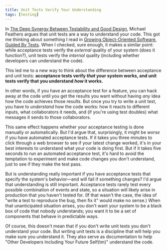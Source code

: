 ```yaml
---
title: Unit Tests Verify Your Understanding
tags: [testing]
---
```


In [The Deep Synergy Between Testability and Good Design](http://vimeo.com/15007792), Michael Feathers argues that unit tests are a way to understand your code. This got me thinking about something I read in [Growing Object-Oriented Software, Guided By Tests](http://www.informit.com/store/growing-object-oriented-software-guided-by-tests-9780321503626). When I checked, sure enough, it makes a similar point: while acceptance tests verify the _external_ quality of your system (does it function?), unit tests verify the _internal_ quality (including whether developers can understand the code).

This led me to a new way to think about the difference between acceptance and unit tests: **acceptance tests verify _that_ your system works, and unit tests verify that you understand _how_ it works.**

In other words, if you have an acceptance test for a feature, you can hack away at the code until you get the results you want without having _any_ idea how the code achieves those results. But once you try to write a unit test, you have to _understand_ how the code works: how it reacts to different inputs, what collaborators it needs, and (if you're using test doubles) what messages it sends to those collaborators.

This same effect happens whether your acceptance testing is done manually or automatically. But I'd argue that, surprisingly, it might be _worse_ if you have automated acceptance tests. If it takes you three minutes to click through a web browser to see if your latest change worked, it's in your best interests to understand what your code is doing first. But if it takes five seconds to run an automated acceptance test, it's hard to avoid the temptation to experiment and make code changes you don't understand, just to see if they make the test pass.

But is understanding really important if you have acceptance tests that specify the system's behavior—and will fail if something changes? I'd argue that understanding is still important. Acceptance tests rarely test every possible combination of events and state, so a situation will likely arise in production that you haven't tested for. (If that wasn't the case, the idea of "write a test to reproduce the bug, then fix it" would make no sense.) When that unanticipated situation arises, you don't want your system to be a black box of code that nobody understands; you want it to be a set of components that behave in predictable ways.

Of course, this doesn't mean that if you don't write unit tests you don't understand your code. But writing unit tests is a discipline that will help you make sure you understand it. They also serve as documentation to help "Other Developers Including Your Future Self(tm)" understand the code.
